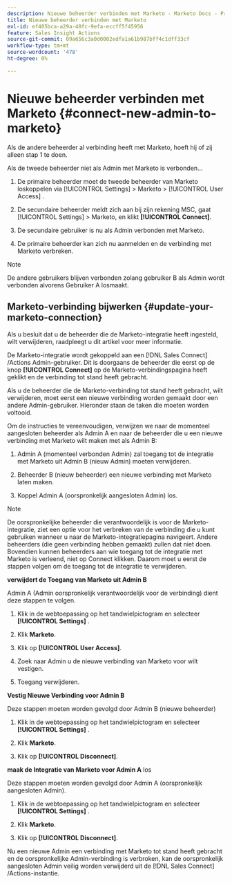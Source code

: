 ```yaml
---
description: Nieuwe beheerder verbinden met Marketo - Marketo Docs - Productdocumentatie
title: Nieuwe beheerder verbinden met Marketo
exl-id: ef405bca-a29a-40fc-9efa-eccff5f45956
feature: Sales Insight Actions
source-git-commit: 09a656c3a0d0002edfa1a61b987bff4c1dff33cf
workflow-type: tm+mt
source-wordcount: '478'
ht-degree: 0%

---
```


# Nieuwe beheerder verbinden met Marketo {#connect-new-admin-to-marketo}

Als de andere beheerder al verbinding heeft met Marketo, hoeft hij of zij alleen stap 1 te doen.

Als de tweede beheerder niet als Admin met Marketo is verbonden...

1. De primaire beheerder moet de tweede beheerder van Marketo loskoppelen via [!UICONTROL Settings] > Marketo > [!UICONTROL User Access] .

1. De secundaire beheerder meldt zich aan bij zijn rekening MSC, gaat [!UICONTROL Settings] > Marketo, en klikt **[!UICONTROL Connect]**.

1. De secundaire gebruiker is nu als Admin verbonden met Marketo.

1. De primaire beheerder kan zich nu aanmelden en de verbinding met Marketo verbreken.

>[!NOTE]
>
>De andere gebruikers blijven verbonden zolang gebruiker B als Admin wordt verbonden alvorens Gebruiker A losmaakt.

## Marketo-verbinding bijwerken {#update-your-marketo-connection}

Als u besluit dat u de beheerder die de Marketo-integratie heeft ingesteld, wilt verwijderen, raadpleegt u dit artikel voor meer informatie.

De Marketo-integratie wordt gekoppeld aan een [!DNL Sales Connect] /Actions Admin-gebruiker. Dit is doorgaans de beheerder die eerst op de knop **[!UICONTROL Connect]** op de Marketo-verbindingspagina heeft geklikt en de verbinding tot stand heeft gebracht.

Als u de beheerder die de Marketo-verbinding tot stand heeft gebracht, wilt verwijderen, moet eerst een nieuwe verbinding worden gemaakt door een andere Admin-gebruiker. Hieronder staan de taken die moeten worden voltooid.

Om de instructies te vereenvoudigen, verwijzen we naar de momenteel aangesloten beheerder als Admin A en naar de beheerder die u een nieuwe verbinding met Marketo wilt maken met als Admin B:

1. Admin A (momenteel verbonden Admin) zal toegang tot de integratie met Marketo uit Admin B (nieuw Admin) moeten verwijderen.

1. Beheerder B (nieuw beheerder) een nieuwe verbinding met Marketo laten maken.

1. Koppel Admin A (oorspronkelijk aangesloten Admin) los.

>[!NOTE]
>
>De oorspronkelijke beheerder die verantwoordelijk is voor de Marketo-integratie, ziet een optie voor het verbreken van de verbinding die u kunt gebruiken wanneer u naar de Marketo-integratiepagina navigeert. Andere beheerders (die geen verbinding hebben gemaakt) zullen dat niet doen. Bovendien kunnen beheerders aan wie toegang tot de integratie met Marketo is verleend, niet op Connect klikken. Daarom moet u eerst de stappen volgen om de toegang tot de integratie te verwijderen.

**verwijdert de Toegang van Marketo uit Admin B**

Admin A (Admin oorspronkelijk verantwoordelijk voor de verbinding) dient deze stappen te volgen.

1. Klik in de webtoepassing op het tandwielpictogram en selecteer **[!UICONTROL Settings]** .

1. Klik **Marketo**.

1. Klik op **[!UICONTROL User Access]**.

1. Zoek naar Admin u de nieuwe verbinding van Marketo voor wilt vestigen.

1. Toegang verwijderen.

**Vestig Nieuwe Verbinding voor Admin B**

Deze stappen moeten worden gevolgd door Admin B (nieuwe beheerder)

1. Klik in de webtoepassing op het tandwielpictogram en selecteer **[!UICONTROL Settings]** .

1. Klik **Marketo**.

1. Klik op **[!UICONTROL Disconnect]**.

**maak de Integratie van Marketo voor Admin A** los

Deze stappen moeten worden gevolgd door Admin A (oorspronkelijk aangesloten Admin).

1. Klik in de webtoepassing op het tandwielpictogram en selecteer **[!UICONTROL Settings]** .

1. Klik **Marketo**.

1. Klik op **[!UICONTROL Disconnect]**.

Nu een nieuwe Admin een verbinding met Marketo tot stand heeft gebracht en de oorspronkelijke Admin-verbinding is verbroken, kan de oorspronkelijk aangesloten Admin veilig worden verwijderd uit de [!DNL Sales Connect] /Actions-instantie.
